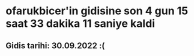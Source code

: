 # ofarukbicer'in gidisine son 4 gun 15 saat 33 dakika 11 saniye kaldi

## Gidis tarihi: 30.09.2022 :(